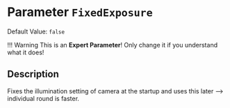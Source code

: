 # Parameter `FixedExposure`
Default Value: `false`

!!! Warning
    This is an **Expert Parameter**! Only change it if you understand what it does!

## Description
Fixes the illumination setting of camera at the startup and uses this later -->
individual round is faster.

